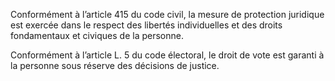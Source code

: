 Conformément à l’article 415 du code civil, la mesure de protection juridique est exercée dans le respect des libertés individuelles et des droits fondamentaux et civiques de la personne.
<br/>

Conformément à l’article L. 5 du code électoral, le droit de vote est garanti à la personne sous réserve des décisions de justice.
